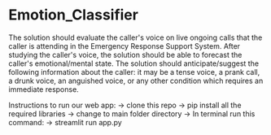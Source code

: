 # Emotion_Classifier
The solution should evaluate the caller's voice on live ongoing calls that the caller is attending in the Emergency Response Support System. After studying the caller's voice, the solution should be able to forecast the caller's emotional/mental state. The solution should anticipate/suggest the following information about the caller: it may be a tense voice, a prank call, a drunk voice, an anguished voice, or any other condition which requires an immediate response.


Instructions to run our web app:
-> clone this repo
-> pip install all the required libraries
-> change to main folder directory
-> In terminal run this command:
-> streamlit run app.py
